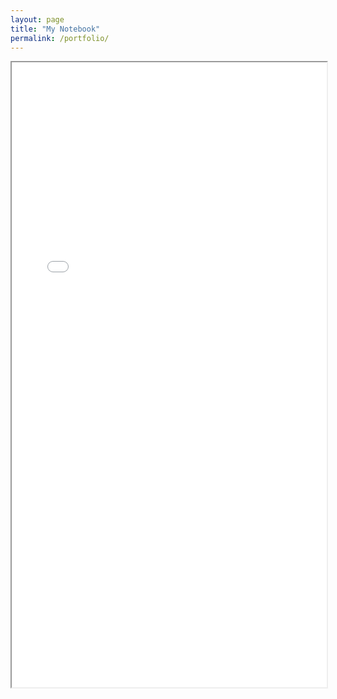 ```yaml
---
layout: page
title: "My Notebook"
permalink: /portfolio/
---
```


<iframe src="TBlainUoB.github.io\files\06-BoostingModel.ipynb.html" width="100%" height="1000px"></iframe>
